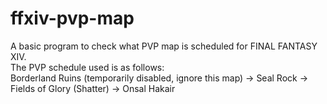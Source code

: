 # ffxiv-pvp-map
A basic program to check what PVP map is scheduled for FINAL FANTASY XIV. <br>
The PVP schedule used is as follows: <br>
Borderland Ruins (temporarily disabled, ignore this map) -> Seal Rock -> Fields of Glory (Shatter) -> Onsal Hakair
